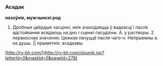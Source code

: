 ### Асадак
**назоўнік, мужчынскі род**

1. Дробныя цвёрдыя часцінкі, якія знаходзяцца ў вадкасці і пасля адстойвання асядаюць на дно і сценкі пасудзіны. А. у растворы. 2. пераноснае значэнне: Цяжкае пачуццё пасля чаго-н. Непрыемны а. на душы. || прыметнік: асадкавы.

<a rel="author">[http://rv-blr.com/](http://rv-blr.com/slounik.jsp?letterId=0&maskId=0&pageId=278)</a>
